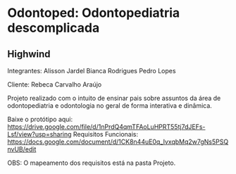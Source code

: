 # Odontoped: Odontopediatria descomplicada

## Highwind

Integrantes:
Alisson Jardel
Bianca Rodrigues
Pedro Lopes

Cliente:
Rebeca Carvalho Araújo

Projeto realizado com o intuito de ensinar pais sobre assuntos da área de odontopediatria e odontologia no geral de forma interativa e dinâmica.

Baixe o protótipo aqui: https://drive.google.com/file/d/1nPrdQ4qmTFAoLuHPRT55tj7dJEFs-Lsf/view?usp=sharing
Requisitos Funcionais: https://docs.google.com/document/d/1CK8n44uE0q_IvxqbMq2w7gNs5PSQnvUB/edit

OBS: O mapeamento dos requisitos está na pasta Projeto.
